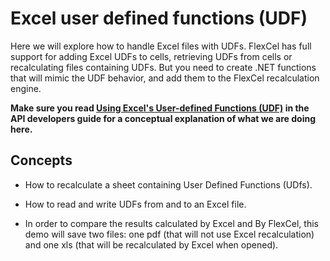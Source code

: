 # Excel user defined functions (UDF)

Here we will explore how to handle Excel files with UDFs. FlexCel has
full support for adding Excel UDFs to cells, retrieving UDFs from cells
or recalculating files containing UDFs. But you need to create .NET
functions that will mimic the UDF behavior, and add them to the FlexCel
recalculation engine.

**Make sure you read [Using Excel's User-defined Functions (UDF)](https://download.tmssoftware.com/flexcel/doc/net/guides/api-developer-guide.html#using-excels-user-defined-functions-udf) in the API developers guide for a conceptual explanation
of what we are doing here.**

## Concepts

- How to recalculate a sheet containing User Defined Functions (UDfs).

- How to read and write UDFs from and to an Excel file.

- In order to compare the results calculated by Excel and By FlexCel,
  this demo will save two files: one pdf (that will not use Excel
  recalculation) and one xls (that will be recalculated by Excel
  when opened).
